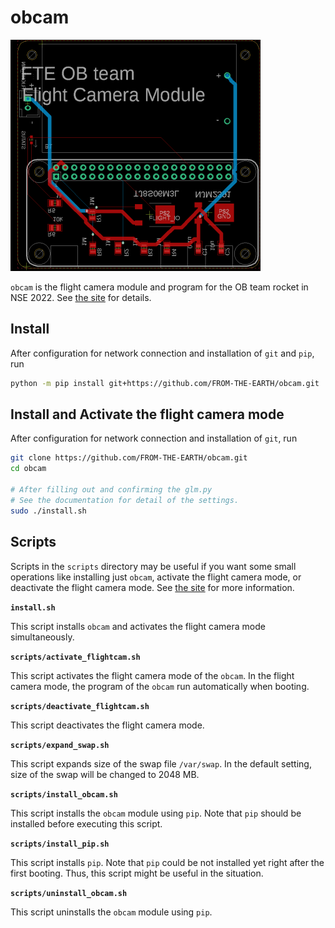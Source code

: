 # obcam

![board](./res/board-top.png)

`obcam` is the flight camera module and program for the OB team rocket in NSE 2022. See [the site](https://FROM-THE-EARTH.github.io/obcam/) for details.

## Install

After configuration for network connection and installation of `git` and `pip`, run

```bash
python -m pip install git+https://github.com/FROM-THE-EARTH/obcam.git
```

## Install and Activate the flight camera mode

After configuration for network connection and installation of `git`, run

```bash
git clone https://github.com/FROM-THE-EARTH/obcam.git
cd obcam

# After filling out and confirming the glm.py
# See the documentation for detail of the settings.
sudo ./install.sh
```

## Scripts

Scripts in the `scripts` directory may be useful if you want some small operations like installing just `obcam`, activate the flight camera mode, or deactivate the flight camera mode. See [the site](https://FROM-THE-EARTH.github.io/obcam/scripts/) for more information.

**`install.sh`**

This script installs `obcam` and activates the flight camera mode simultaneously.

**`scripts/activate_flightcam.sh`**

This script activates the flight camera mode of the `obcam`. In the flight camera mode, the program of the `obcam` run automatically when booting.

**`scripts/deactivate_flightcam.sh`**

This script deactivates the flight camera mode.

**`scripts/expand_swap.sh`**

This script expands size of the swap file `/var/swap`. In the default setting, size of the swap will be changed to 2048 MB.

**`scripts/install_obcam.sh`**

This script installs the `obcam` module using `pip`. Note that `pip` should be installed before executing this script.

**`scripts/install_pip.sh`**

This script installs `pip`. Note that `pip` could be not installed yet right after the first booting. Thus, this script might be useful in the situation.

**`scripts/uninstall_obcam.sh`**

This script uninstalls the `obcam` module using `pip`.
